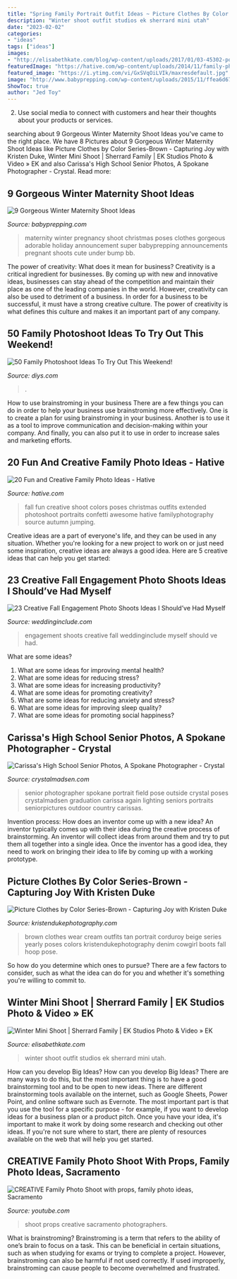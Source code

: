 ```yaml
---
title: "Spring Family Portrait Outfit Ideas ~ Picture Clothes By Color Series-brown"
description: "Winter shoot outfit studios ek sherrard mini utah"
date: "2023-02-02"
categories:
- "ideas"
tags: ["ideas"]
images:
- "http://elisabethkate.com/blog/wp-content/uploads/2017/01/03-45302-post/WInter-Family-Photos-outfit-ideasEK-Studios-Photo-Video-Utah-Family-Photographers-005-Blog.jpg"
featuredImage: "https://hative.com/wp-content/uploads/2014/11/family-photo-ideas/11-fun-creative-family-photo-ideas.jpg"
featured_image: "https://i.ytimg.com/vi/GxSVqOiLVIk/maxresdefault.jpg"
image: "http://www.babyprepping.com/wp-content/uploads/2015/11/ffea6d6706400a36b47295e53dbe24e9.jpg"
ShowToc: true
author: "Jed Toy"
---
```



2. Use social media to connect with customers and hear their thoughts about your products or services.

	

		
searching about 9 Gorgeous Winter Maternity Shoot Ideas you've came to the right place. We have 8 Pictures about 9 Gorgeous Winter Maternity Shoot Ideas like Picture Clothes by Color Series-Brown - Capturing Joy with Kristen Duke, Winter Mini Shoot | Sherrard Family | EK Studios Photo &amp; Video » EK and also Carissa&#039;s High School Senior Photos, A Spokane Photographer - Crystal. Read more:
		
    
## 9 Gorgeous Winter Maternity Shoot Ideas

<img loading=lazy src="http://www.babyprepping.com/wp-content/uploads/2015/11/ffea6d6706400a36b47295e53dbe24e9.jpg" onerror="this.onerror=null;this.src='https://tse4.mm.bing.net/th?id=OIP.3h16sDNakq3Y7gOh_0XWZwHaLH&amp;pid=15.1';" alt="9 Gorgeous Winter Maternity Shoot Ideas">

_Source: babyprepping.com_

>maternity winter pregnancy shoot christmas poses clothes gorgeous adorable holiday announcement super babyprepping announcements pregnant shoots cute under bump bb. 

	

The power of creativity: What does it mean for business?
Creativity is a critical ingredient for businesses. By coming up with new and innovative ideas, businesses can stay ahead of the competition and maintain their place as one of the leading companies in the world. However, creativity can also be used to detriment of a business. In order for a business to be successful, it must have a strong creative culture. The power of creativity is what defines this culture and makes it an important part of any company.

    
## 50 Family Photoshoot Ideas To Try Out This Weekend!

<img loading=lazy src="https://cdn.diys.com/wp-content/uploads/2016/07/Family-Photoshoot-Ideas-1.jpg" onerror="this.onerror=null;this.src='https://tse2.mm.bing.net/th?id=OIP.1hY5uEbnyykRWy4ewVyQlgHaKX&amp;pid=15.1';" alt="50 Family Photoshoot Ideas To Try Out This Weekend!">

_Source: diys.com_

>. 

	

How to use brainstroming in your business
There are a few things you can do in order to help your business use brainstroming more effectively. One is to create a plan for using brainstroming in your business. Another is to use it as a tool to improve communication and decision-making within your company. And finally, you can also put it to use in order to increase sales and marketing efforts.

    
## 20 Fun And Creative Family Photo Ideas - Hative

<img loading=lazy src="https://hative.com/wp-content/uploads/2014/11/family-photo-ideas/11-fun-creative-family-photo-ideas.jpg" onerror="this.onerror=null;this.src='https://tse4.mm.bing.net/th?id=OIP.Gx7JvilTBwg7F863IXs3lgHaE5&amp;pid=15.1';" alt="20 Fun and Creative Family Photo Ideas - Hative">

_Source: hative.com_

>fall fun creative shoot colors poses christmas outfits extended photoshoot portraits confetti awesome hative familyphotography source autumn jumping. 

	

Creative ideas are a part of everyone's life, and they can be used in any situation. Whether you're looking for a new project to work on or just need some inspiration, creative ideas are always a good idea. Here are 5 creative ideas that can help you get started: 

    
## 23 Creative Fall Engagement Photo Shoots Ideas I Should’ve Had Myself

<img loading=lazy src="https://www.weddinginclude.com/wp-content/uploads/2017/06/Romantic-Engagement-photo-by-Heather-Hawkins.jpg" onerror="this.onerror=null;this.src='https://tse1.mm.bing.net/th?id=OIP.KKwe8XBNenID6Q6lg2cVsAHaKD&amp;pid=15.1';" alt="23 Creative Fall Engagement Photo Shoots Ideas I Should’ve Had Myself">

_Source: weddinginclude.com_

>engagement shoots creative fall weddinginclude myself should ve had. 

	

What are some ideas?
1. What are some ideas for improving mental health? 
2. What are some ideas for reducing stress? 
3. What are some ideas for increasing productivity? 
4. What are some ideas for promoting creativity?
5. What are some ideas for reducing anxiety and stress? 
6. What are some ideas for improving sleep quality?
7. What are some ideas for promoting social happiness?

    
## Carissa&#039;s High School Senior Photos, A Spokane Photographer - Crystal

<img loading=lazy src="http://www.crystalmadsen.com/wp-content/uploads/2012/09/Girls-Senior-Photo-Ideas-Spokane_0071-682x1024.jpg" onerror="this.onerror=null;this.src='https://tse2.mm.bing.net/th?id=OIP.O9Tk3LwZ27xQ5GO4X5B_dAHaLH&amp;pid=15.1';" alt="Carissa&#039;s High School Senior Photos, A Spokane Photographer - Crystal">

_Source: crystalmadsen.com_

>senior photographer spokane portrait field pose outside crystal poses crystalmadsen graduation carissa again lighting seniors portraits seniorpictures outdoor country carissas. 

	

Invention process: How does an inventor come up with a new idea?
An inventor typically comes up with their idea during the creative process of brainstorming. An inventor will collect ideas from around them and try to put them all together into a single idea. Once the inventor has a good idea, they need to work on bringing their idea to life by coming up with a working prototype.

    
## Picture Clothes By Color Series-Brown - Capturing Joy With Kristen Duke

<img loading=lazy src="https://www.kristendukephotography.com/wp-content/uploads/2014/10/Screen-Shot-2014-10-02-at-8.50.15-AM.png" onerror="this.onerror=null;this.src='https://tse1.mm.bing.net/th?id=OIP.lMprhb27QcFKhvq71gIzIgHaLE&amp;pid=15.1';" alt="Picture Clothes by Color Series-Brown - Capturing Joy with Kristen Duke">

_Source: kristendukephotography.com_

>brown clothes wear cream outfits tan portrait corduroy beige series yearly poses colors kristendukephotography denim cowgirl boots fall hoop pose. 

	

So how do you determine which ones to pursue? There are a few factors to consider, such as what the idea can do for you and whether it's something you're willing to commit to.

    
## Winter Mini Shoot | Sherrard Family | EK Studios Photo &amp; Video » EK

<img loading=lazy src="http://elisabethkate.com/blog/wp-content/uploads/2017/01/03-45302-post/WInter-Family-Photos-outfit-ideasEK-Studios-Photo-Video-Utah-Family-Photographers-005-Blog.jpg" onerror="this.onerror=null;this.src='https://tse4.mm.bing.net/th?id=OIP.gVPR7kUDgD8l8dZAxG49IAHaE8&amp;pid=15.1';" alt="Winter Mini Shoot | Sherrard Family | EK Studios Photo &amp; Video » EK">

_Source: elisabethkate.com_

>winter shoot outfit studios ek sherrard mini utah. 

	

How can you develop Big Ideas?
How can you develop Big Ideas? There are many ways to do this, but the most important thing is to have a good brainstorming tool and to be open to new ideas. There are different brainstorming tools available on the internet, such as Google Sheets, Power Point, and online software such as Evernote. The most important part is that you use the tool for a specific purpose - for example, if you want to develop ideas for a business plan or a product pitch. Once you have your idea, it's important to make it work by doing some research and checking out other ideas. If you're not sure where to start, there are plenty of resources available on the web that will help you get started.

    
## CREATIVE Family Photo Shoot With Props, Family Photo Ideas, Sacramento

<img loading=lazy src="https://i.ytimg.com/vi/GxSVqOiLVIk/maxresdefault.jpg" onerror="this.onerror=null;this.src='https://tse1.mm.bing.net/th?id=OIP.1DvVwEcniZxwNWlRDJLDDQHaEK&amp;pid=15.1';" alt="CREATIVE Family Photo Shoot with props, family photo ideas, Sacramento">

_Source: youtube.com_

>shoot props creative sacramento photographers. 

	

What is brainstroming?
Brainstroming is a term that refers to the ability of one’s brain to focus on a task. This can be beneficial in certain situations, such as when studying for exams or trying to complete a project. However, brainstroming can also be harmful if not used correctly. If used improperly, brainstroming can cause people to become overwhelmed and frustrated.

